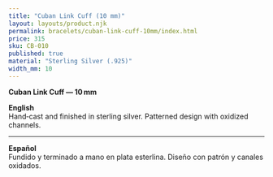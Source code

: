 ```yaml
---
title: "Cuban Link Cuff (10 mm)"
layout: layouts/product.njk
permalink: bracelets/cuban-link-cuff-10mm/index.html
price: 315
sku: CB-010
published: true
material: "Sterling Silver (.925)"
width_mm: 10
---
```


**Cuban Link Cuff — 10 mm**

**English**  
Hand‑cast and finished in sterling silver. Patterned design with oxidized channels.

---

**Español**  
Fundido y terminado a mano en plata esterlina. Diseño con patrón y canales oxidados.
